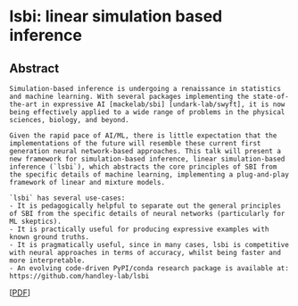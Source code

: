 # lsbi: linear simulation based inference

## Abstract

    Simulation-based inference is undergoing a renaissance in statistics and machine learning. With several packages implementing the state-of-the-art in expressive AI [mackelab/sbi] [undark-lab/swyft], it is now being effectively applied to a wide range of problems in the physical sciences, biology, and beyond.

    Given the rapid pace of AI/ML, there is little expectation that the implementations of the future will resemble these current first generation neural network-based approaches. This talk will present a new framework for simulation-based inference, linear simulation-based inference (`lsbi`), which abstracts the core principles of SBI from the specific details of machine learning, implementing a plug-and-play framework of linear and mixture models.

    `lsbi` has several use-cases:
    - It is pedagogically helpful to separate out the general principles of SBI from the specific details of neural networks (particularly for ML skeptics).
    - It is practically useful for producing expressive examples with known ground truths.
    - It is pragmatically useful, since in many cases, lsbi is competitive with neural approaches in terms of accuracy, whilst being faster and more interpretable.
    - An evolving code-driven PyPI/conda research package is available at: https://github.com/handley-lab/lsbi


[[PDF](https://github.com/williamjameshandley/talks/raw/sardinia_2025/will_handley_sardinia_2025.pdf)] 
